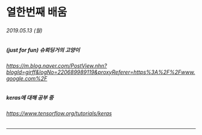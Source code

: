 # 열한번째 배움
###### 2019.05.13 (월)
##### (just for fun) 슈뢰딩거의 고양이
###### https://m.blog.naver.com/PostView.nhn?blogId=girff&logNo=220689989119&proxyReferer=https%3A%2F%2Fwww.google.com%2F
##### keras에 대해 공부 중
###### https://www.tensorflow.org/tutorials/keras


------
<br>
